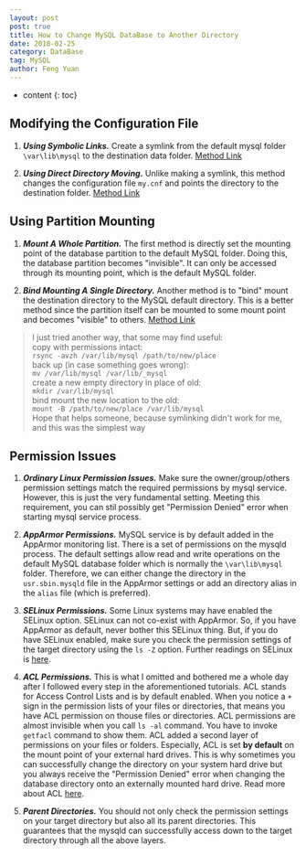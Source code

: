 ```yaml
---
layout: post
post: true
title: How to Change MySQL DataBase to Another Directory
date: 2018-02-25
category: DataBase
tag: MySQL
author: Feng Yuan
---
```


* content
{: toc}




## Modifying the Configuration File

1. **_Using Symbolic Links._** Create a symlink from the default mysql folder `\var\lib\mysql` to the destination data folder.
[Method Link](https://www.digitalocean.com/community/tutorials/how-to-change-a-mysql-data-directory-to-a-new-location-using-a-symlink)

2. **_Using Direct Directory Moving._** Unlike making a symlink, this method changes the configuration file `my.cnf` and points the directory to the destination folder.
[Method Link](https://www.digitalocean.com/community/tutorials/how-to-move-a-mysql-data-directory-to-a-new-location-on-ubuntu-16-04)

## Using Partition Mounting

1. **_Mount A Whole Partition._** The first method is directly set the mounting point of the database partition to the default MySQL folder. Doing this, the database partition becomes "invisible". It can only be accessed through its mounting point, which is the default MySQL folder.

2. **_Bind Mounting A Single Directory._** Another method is to "bind" mount the destination directory to the MySQL default directory. This is a better method since the partition itself can be mounted to some mount point and becomes "visible" to others.
[Method Link](https://askubuntu.com/questions/137424/how-do-i-move-the-mysql-data-directory)

>I just tried another way, that some may find useful:  
>copy with permissions intact:  
>```rsync -avzh /var/lib/mysql /path/to/new/place```  
>back up (in case something goes wrong):  
>```mv /var/lib/mysql /var/lib/_mysql```  
>create a new empty directory in place of old:  
>```mkdir /var/lib/mysql```  
>bind mount the new location to the old:  
>```mount -B /path/to/new/place /var/lib/mysql```  
>Hope that helps someone, because symlinking didn't work for me, and this was the simplest way  

## Permission Issues

1. **_Ordinary Linux Permission Issues._** Make sure the owner/group/others permission settings match the required permissions by mysql service. However, this is just the very fundamental setting. Meeting this requirement, you can stil possibly get "Permission Denied" error when starting mysql service process.

2. **_AppArmor Permissions._** MySQL service is by default added in the AppArmor monitoring list. There is a set of permissions on the mysqld process. The default settings allow read and write operations on the default MySQL database folder which is normally the `\var\lib\mysql` folder. Therefore, we can either change the directory in the `usr.sbin.mysqld` file in the AppArmor settings or add an directory alias in the `alias` file (which is preferred).

3. **_SELinux Permissions._** Some Linux systems may have enabled the SELinux option. SELinux can not co-exist with AppArmor. So, if you have AppArmor as default, never bother this SELinux thing. But, if you do have SELinux enabled, make sure you check the permission settings of the target directory using the `ls -Z` option. Further readings on SELinux is [here](https://en.wikipedia.org/wiki/Security-Enhanced_Linux).

4. **_ACL Permissions._** This is what I omitted and bothered me a whole day after I followed every step in the aforementioned tutorials. ACL stands for Access Control Lists and is by default enabled. When you notice a `+` sign in the permission lists of your files or directories, that means you have ACL permission on thouse files or directories. ACL permissions are almost invisible when you call `ls -al` command. You have to invoke `getfacl` command to show them. ACL added a second layer of permissions on your files or folders. Especially, ACL is set **by default** on the mount point of your external hard drives. This is why sometimes you can successfully change the directory on your system hard drive but you always receive the "Permission Denied" error when changing the database directory onto an externally mounted hard drive. Read more about ACL [here](https://help.ubuntu.com/community/FilePermissionsACLs).

5. **_Parent Directories._** You should not only check the permission settings on your target directory but also all its parent directories. This guarantees that the mysqld can successfully access down to the target directory through all the above layers.
